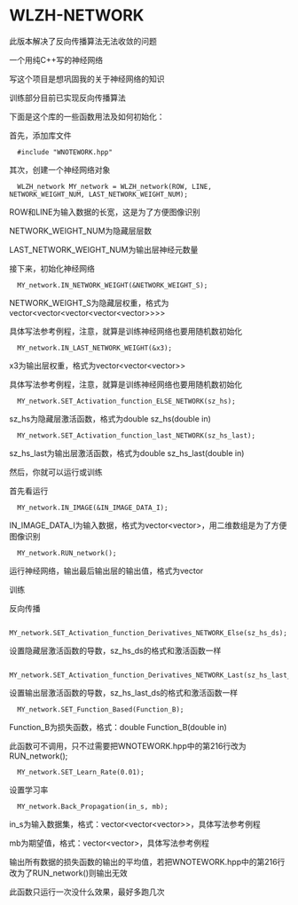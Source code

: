 # WLZH-NETWORK

此版本解决了反向传播算法无法收敛的问题

一个用纯C++写的神经网络

写这个项目是想巩固我的关于神经网络的知识

训练部分目前已实现反向传播算法

下面是这个库的一些函数用法及如何初始化：

首先，添加库文件

      #include "WNOTEWORK.hpp"

其次，创建一个神经网络对象

      WLZH_network MY_network = WLZH_network(ROW, LINE, NETWORK_WEIGHT_NUM, LAST_NETWORK_WEIGHT_NUM);

ROW和LINE为输入数据的长宽，这是为了方便图像识别

NETWORK_WEIGHT_NUM为隐藏层层数

LAST_NETWORK_WEIGHT_NUM为输出层神经元数量

接下来，初始化神经网络

      MY_network.IN_NETWORK_WEIGHT(&NETWORK_WEIGHT_S);

NETWORK_WEIGHT_S为隐藏层权重，格式为vector<vector<vector<vector<vector<double>>>>>
  
具体写法参考例程，注意，就算是训练神经网络也要用随机数初始化
  
      MY_network.IN_LAST_NETWORK_WEIGHT(&x3);

x3为输出层权重，格式为vector<vector<vector<double>>>
  
具体写法参考例程，注意，就算是训练神经网络也要用随机数初始化

      MY_network.SET_Activation_function_ELSE_NETWORK(sz_hs);
  
sz_hs为隐藏层激活函数，格式为double sz_hs(double in)
  
      MY_network.SET_Activation_function_last_NETWORK(sz_hs_last);
  
sz_hs_last为输出层激活函数，格式为double sz_hs_last(double in)
  
然后，你就可以运行或训练
  
首先看运行
  
      MY_network.IN_IMAGE(&IN_IMAGE_DATA_I);
  
IN_IMAGE_DATA_I为输入数据，格式为vector<vector<double>>，用二维数组是为了方便图像识别
  
      MY_network.RUN_network();

运行神经网络，输出最后输出层的输出值，格式为vector<double>
  
训练
  
反向传播
  
      MY_network.SET_Activation_function_Derivatives_NETWORK_Else(sz_hs_ds);
  
设置隐藏层激活函数的导数，sz_hs_ds的格式和激活函数一样
  
      MY_network.SET_Activation_function_Derivatives_NETWORK_Last(sz_hs_last_ds);
 
设置输出层激活函数的导数，sz_hs_last_ds的格式和激活函数一样
  
      MY_network.SET_Function_Based(Function_B);
  
Function_B为损失函数，格式：double Function_B(double in)
  
此函数可不调用，只不过需要把WNOTEWORK.hpp中的第216行改为RUN_network();
  
      MY_network.SET_Learn_Rate(0.01);
  
设置学习率
  
      MY_network.Back_Propagation(in_s, mb);
  
in_s为输入数据集，格式：vector<vector<vector<double>>>，具体写法参考例程
  
mb为期望值，格式：vector<vector<double>>，具体写法参考例程
  
输出所有数据的损失函数的输出的平均值，若把WNOTEWORK.hpp中的第216行改为了RUN_network()则输出无效
  
此函数只运行一次没什么效果，最好多跑几次
